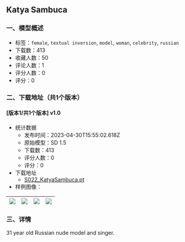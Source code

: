 ## Katya Sambuca
### 一、模型概述

- 标签：`female`, `textual inversion`, `model`, `woman`, `celebrity`, `russian`
- 下载数：413
- 收藏人数：50
- 评论人数：1
- 评分人数：0
- 评分：0

### 二、下载地址（共1个版本）

#### [版本1/共1个版本] v1.0

- 统计数据
  - 发布时间：2023-04-30T15:55:02.618Z
  - 原始模型：SD 1.5
  - 下载数：413
  - 评分人数：0
  - 评分：0
- 下载地址
  - [S022_KatyaSambuca.pt](https://civitai.com/api/download/models/59008)
- 样例图像：

| <img src="https://image.civitai.com/xG1nkqKTMzGDvpLrqFT7WA/08370c64-f4cd-4703-e61a-0a2385fb2b00/width=450/643321.jpeg" /> | <img src="https://image.civitai.com/xG1nkqKTMzGDvpLrqFT7WA/213d1112-d457-401b-c2fd-52f747362500/width=450/643318.jpeg" /> | <img src="https://image.civitai.com/xG1nkqKTMzGDvpLrqFT7WA/7ee5b64a-cc5e-4d64-b860-4bf8ae2beb00/width=450/643322.jpeg" /> | <img src="https://image.civitai.com/xG1nkqKTMzGDvpLrqFT7WA/2f921877-16dc-42e3-fd7f-762f3f35a400/width=450/643320.jpeg" /> |
| ---- | ---- | ---- | ---- |


### 三、详情
<p>31 year old Russian nude model and singer.</p>